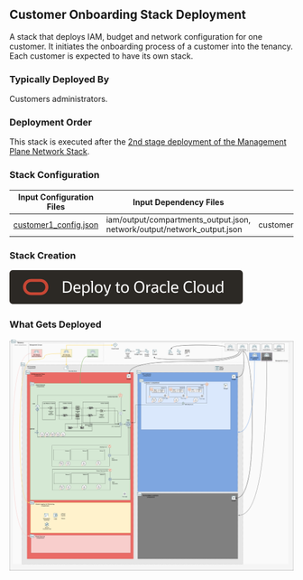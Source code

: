 ## Customer Onboarding Stack Deployment

A stack that deploys IAM, budget and network configuration for one customer. It initiates the onboarding process of a customer into the tenancy. Each customer is expected to have its own stack. 

### Typically Deployed By

Customers administrators.

### Deployment Order

This stack is executed after the [2nd stage deployment of the Management Plane Network Stack](./MPLANE-NETWORKING.md#2nd-stage).

### Stack Configuration

Input Configuration Files | Input Dependency Files | Output
--------------------------|------------------------|-------
[customer1_config.json](../mgmt-plane/customers/customer1/customer1_config.json) | iam/output/compartments_output.json, network/output/network_output.json  | customer1/output/instances_output.json

### Stack Creation

[![Deploy_To_OCI](./images/DeployToOCI.svg)](https://cloud.oracle.com/resourcemanager/stacks/create?zipUrl=https://github.com/oracle-quickstart/terraform-oci-landing-zones-orchestrator/archive/refs/heads/urls-dep-source.zip&zipUrlVariables={"input_config_files_urls":"https://raw.githubusercontent.com/andrecorreaneto/oci-landing-zone-configuration/test/mgmt-plane/customers/customer1/customer1_config.json","url_dependency_source_oci_bucket":"isv-terraform-runtime-bucket","url_dependency_source":"ocibucket","url_dependency_source_oci_objects":"iam/output/compartments_output.json,network/output/network_output.json","save_output":true,"oci_object_prefix":"customer1/output"})

### What Gets Deployed

![isv-pod-architecture-customer-1](../images/isv-pod-architecture-customer-1.png)